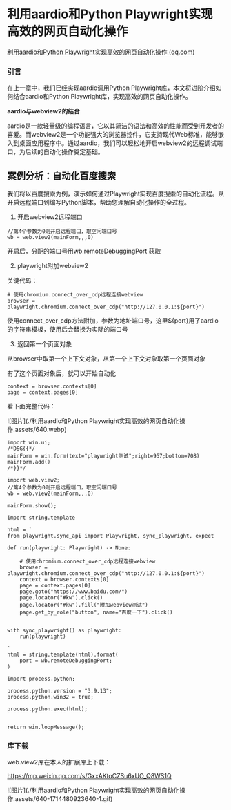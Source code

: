 # 利用aardio和Python Playwright实现高效的网页自动化操作

[利用aardio和Python Playwright实现高效的网页自动化操作 (qq.com)](https://mp.weixin.qq.com/s/F6sLUiY0v0YWyYDYSO2L4Q)

### 引言

在上一章中，我们已经实现aardio调用Python Playwright库，本文将进阶介绍如何结合aardio和Python Playwright库，实现高效的网页自动化操作。

**aardio与webview2的结合**

aardio是一款轻量级的编程语言，它以其简洁的语法和高效的性能而受到开发者的喜爱。而webview2是一个功能强大的浏览器控件，它支持现代Web标准，能够嵌入到桌面应用程序中。通过aardio，我们可以轻松地开启webview2的远程调试端口，为后续的自动化操作奠定基础。

## 案例分析：自动化百度搜索

我们将以百度搜索为例，演示如何通过Playwright实现百度搜索的自动化流程。从开启远程端口到编写Python脚本，帮助您理解自动化操作的全过程。

1. 开启webview2远程端口

```
//第4个参数为0则开启远程端口，取空闲端口号
wb = web.view2(mainForm,,,0)
```

 开启后，分配的端口号用wb.remoteDebuggingPort 获取



2. playwright附加webview2



关键代码：

```
# 使用chromium.connect_over_cdp远程连接webview
browser = playwright.chromium.connect_over_cdp("http://127.0.0.1:${port}")
```

使用connect_over_cdp方法附加，参数为地址端口号，这里${port}用了aardio 的字符串模板，使用后会替换为实际的端口号

3. 返回第一个页面对象



从browser中取第一个上下文对象，从第一个上下文对象取第一个页面对象

有了这个页面对象后，就可以开始自动化

```
context = browser.contexts[0]
page = context.pages[0]
```



看下面完整代码：

![图片](./利用aardio和Python Playwright实现高效的网页自动化操作.assets/640.webp)



```
import win.ui;
/*DSG{{*/
mainForm = win.form(text="playwright测试";right=957;bottom=708)
mainForm.add()
/*}}*/

import web.view2;
//第4个参数为0则开启远程端口，取空闲端口号
wb = web.view2(mainForm,,,0)

mainForm.show();

import string.template

html = `
from playwright.sync_api import Playwright, sync_playwright, expect

def run(playwright: Playwright) -> None:

    # 使用chromium.connect_over_cdp远程连接webview
    browser = playwright.chromium.connect_over_cdp("http://127.0.0.1:${port}")
    context = browser.contexts[0]
    page = context.pages[0]
    page.goto("https://www.baidu.com/")
    page.locator("#kw").click()
    page.locator("#kw").fill("附加webview测试")
    page.get_by_role("button", name="百度一下").click()


with sync_playwright() as playwright:
    run(playwright)
    
`
html = string.template(html).format(
    port = wb.remoteDebuggingPort;
)

import process.python;

process.python.version = "3.9.13";
process.python.win32 = true;

process.python.exec(html);


return win.loopMessage();
```

### 库下载

web.view2库在本人的扩展库上下载：

https://mp.weixin.qq.com/s/GxxAKtoCZSu6xUO_Q8WS1Q

![图片](./利用aardio和Python Playwright实现高效的网页自动化操作.assets/640-1714480923640-1.gif)